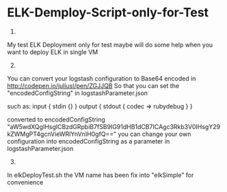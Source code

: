 # ELK-Demploy-Script-only-for-Test
1.
My test ELK Deployment
only for test
maybe will do some help when you want to deploy ELK in single VM

2.
You can convert your logstash configuration to Base64 encoded in http://codepen.io/juliusl/pen/ZGJJQB
So that you can set the "encodedConfigString" in logstashParameter.json

such as:
input  {
  stdin {}
}
output {
  stdout { codec => rubydebug }
}

converted to encodedConfigString "aW5wdXQgIHsgICBzdGRpbiB7fSB9IG91dHB1dCB7ICAgc3Rkb3V0IHsgY29kZWMgPT4gcnVieWRlYnVnIH0gfQ=="
you can change your own configuration into encodedConfigString as a parameter in logstashParameter.json


3.
In elkDeployTest.sh the VM name has been fix into "elkSimple" for convenience
